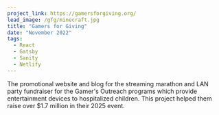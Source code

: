 ```yaml
---
project_link: https://gamersforgiving.org/
lead_image: /gfg/minecraft.jpg
title: "Gamers for Giving"
date: "November 2022"
tags:
  - React
  - Gatsby
  - Sanity
  - Netlify
---
```


The promotional website and blog for the streaming marathon and LAN party fundraiser for the Gamer's Outreach programs which provide entertainment devices to hospitalized children. This project helped them raise over $1.7 million in their 2025 event.
